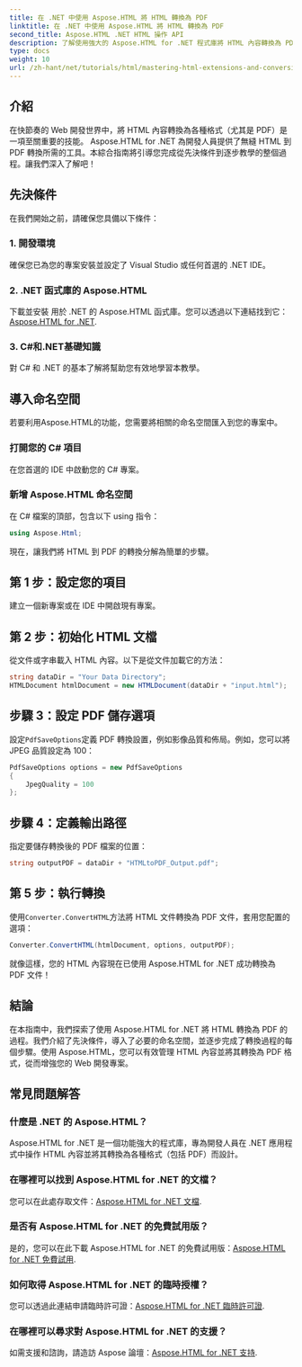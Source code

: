 ```yaml
---
title: 在 .NET 中使用 Aspose.HTML 將 HTML 轉換為 PDF
linktitle: 在 .NET 中使用 Aspose.HTML 將 HTML 轉換為 PDF
second_title: Aspose.HTML .NET HTML 操作 API
description: 了解使用強大的 Aspose.HTML for .NET 程式庫將 HTML 內容轉換為 PDF 的完整過程。本指南為開發人員提供了明確的指導。
type: docs
weight: 10
url: /zh-hant/net/tutorials/html/mastering-html-extensions-and-conversions/converting-html-to-pdf/
---
```

## 介紹

在快節奏的 Web 開發世界中，將 HTML 內容轉換為各種格式（尤其是 PDF）是一項至關重要的技能。 Aspose.HTML for .NET 為開發人員提供了無縫 HTML 到 PDF 轉換所需的工具。本綜合指南將引導您完成從先決條件到逐步教學的整個過程。讓我們深入了解吧！

## 先決條件

在我們開始之前，請確保您具備以下條件：

### 1. 開發環境
確保您已為您的專案安裝並設定了 Visual Studio 或任何首選的 .NET IDE。

### 2. .NET 函式庫的 Aspose.HTML
下載並安裝 用於 .NET 的 Aspose.HTML 函式庫。您可以透過以下連結找到它：[Aspose.HTML for .NET](https://releases.aspose.com/html/net/).

### 3. C#和.NET基礎知識
對 C# 和 .NET 的基本了解將幫助您有效地學習本教學。

## 導入命名空間

若要利用Aspose.HTML的功能，您需要將相關的命名空間匯入到您的專案中。

### 打開您的 C# 項目
在您首選的 IDE 中啟動您的 C# 專案。

### 新增 Aspose.HTML 命名空間
在 C# 檔案的頂部，包含以下 using 指令：

```csharp
using Aspose.Html;
```

現在，讓我們將 HTML 到 PDF 的轉換分解為簡單的步驟。

## 第 1 步：設定您的項目
建立一個新專案或在 IDE 中開啟現有專案。

## 第 2 步：初始化 HTML 文檔
從文件或字串載入 HTML 內容。以下是從文件加載它的方法：

```csharp
string dataDir = "Your Data Directory";
HTMLDocument htmlDocument = new HTMLDocument(dataDir + "input.html");
```

## 步驟 3：設定 PDF 儲存選項
設定`PdfSaveOptions`定義 PDF 轉換設置，例如影像品質和佈局。例如，您可以將 JPEG 品質設定為 100：

```csharp
PdfSaveOptions options = new PdfSaveOptions
{
    JpegQuality = 100
};
```

## 步驟 4：定義輸出路徑
指定要儲存轉換後的 PDF 檔案的位置：

```csharp
string outputPDF = dataDir + "HTMLtoPDF_Output.pdf";
```

## 第 5 步：執行轉換
使用`Converter.ConvertHTML`方法將 HTML 文件轉換為 PDF 文件，套用您配置的選項：

```csharp
Converter.ConvertHTML(htmlDocument, options, outputPDF);
```

就像這樣，您的 HTML 內容現在已使用 Aspose.HTML for .NET 成功轉換為 PDF 文件！

## 結論

在本指南中，我們探索了使用 Aspose.HTML for .NET 將 HTML 轉換為 PDF 的過程。我們介紹了先決條件，導入了必要的命名空間，並逐步完成了轉換過程的每個步驟。使用 Aspose.HTML，您可以有效管理 HTML 內容並將其轉換為 PDF 格式，從而增強您的 Web 開發專案。

## 常見問題解答

### 什麼是 .NET 的 Aspose.HTML？
Aspose.HTML for .NET 是一個功能強大的程式庫，專為開發人員在 .NET 應用程式中操作 HTML 內容並將其轉換為各種格式（包括 PDF）而設計。

### 在哪裡可以找到 Aspose.HTML for .NET 的文檔？
您可以在此處存取文件：[Aspose.HTML for .NET 文檔](https://reference.aspose.com/html/net/).

### 是否有 Aspose.HTML for .NET 的免費試用版？
是的，您可以在此下載 Aspose.HTML for .NET 的免費試用版：[Aspose.HTML for .NET 免費試用](https://releases.aspose.com/).

### 如何取得 Aspose.HTML for .NET 的臨時授權？
您可以透過此連結申請臨時許可證：[Aspose.HTML for .NET 臨時許可證](https://purchase.conholdate.com/temporary-license/).

### 在哪裡可以尋求對 Aspose.HTML for .NET 的支援？
如需支援和諮詢，請造訪 Aspose 論壇：[Aspose.HTML for .NET 支持](https://forum.aspose.com/).